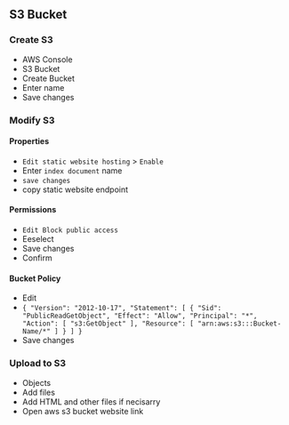 ## S3 Bucket

### Create S3
- AWS Console
- S3 Bucket
- Create Bucket
- Enter name
- Save changes

### Modify S3
#### Properties
- `Edit static website hosting` > `Enable`
- Enter `index document` name
- `save changes`
- copy static website endpoint
#### Permissions
- `Edit Block public access`
- Eeselect
- Save changes 
- Confirm
#### Bucket Policy
- Edit
- `{
    "Version": "2012-10-17",
    "Statement": [
    	{
        	"Sid": "PublicReadGetObject",
        	"Effect": "Allow",
        	"Principal": "*",
        	"Action": [
            	"s3:GetObject"
        	],
        	"Resource": [
                "arn:aws:s3:::Bucket-Name/*"
        	]
    	}
    ]
}`
- Save changes
### Upload to S3
- Objects
- Add files
- Add HTML and other files if necisarry
- Open aws s3 bucket website link
